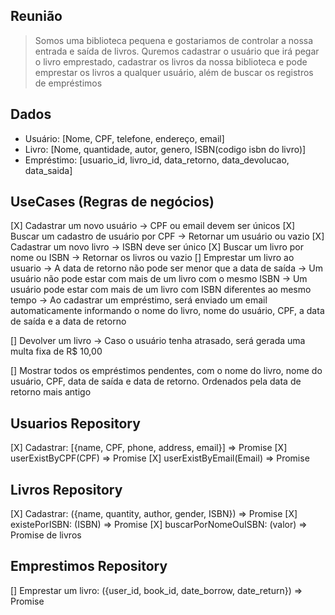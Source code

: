 ## Reunião

> Somos uma biblioteca pequena e gostariamos de controlar a nossa entrada e saída de livros. Quremos cadastrar o usuário que irá pegar o livro emprestado, cadastrar os livros da nossa biblioteca e pode emprestar os livros a qualquer usuário, além de buscar os registros de empréstimos

## Dados
- Usuário: [Nome, CPF, telefone, endereço, email]
- Livro: [Nome, quantidade, autor, genero, ISBN(codigo isbn do livro)]
- Empréstimo: [usuario_id, livro_id, data_retorno, data_devolucao, data_saida]

## UseCases (Regras de negócios)
[X] Cadastrar um novo usuário
    -> CPF ou email devem ser únicos
[X] Buscar um cadastro de usuário por CPF
    -> Retornar um usuário ou vazio
[X] Cadastrar um novo livro
    -> ISBN deve ser único
[X] Buscar um livro por nome ou ISBN
    -> Retornar os livros ou vazio
[] Emprestar um livro ao usuario
    -> A data de retorno não pode ser menor que a data de saída
    -> Um usuário não pode estar com mais de um livro com o mesmo ISBN
    -> Um usuário pode estar com mais de um livro com ISBN diferentes ao mesmo tempo
    -> Ao cadastrar um empréstimo, será enviado um email automaticamente informando o nome do livro, nome do usuário, CPF, a data de saída e a data de retorno

[] Devolver um livro
    -> Caso o usuário tenha atrasado, será gerada uma multa fixa de R$ 10,00

[] Mostrar todos os empréstimos pendentes, com o nome do livro, nome do usuário, CPF, data de saída e data de retorno. Ordenados pela data de retorno mais antigo

## Usuarios Repository
[X] Cadastrar: [{name, CPF, phone, address, email}] => Promise<void>
[X] userExistByCPF(CPF) => Promise<void>
[X] userExistByEmail(Email) => Promise<void>

## Livros Repository
[X] Cadastrar: ({name, quantity, author, gender, ISBN}) => Promise<void>
[X] existePorISBN: (ISBN) => Promise<boolean>
[X] buscarPorNomeOuISBN: (valor) => Promise<array> de livros

## Emprestimos Repository
[] Emprestar um livro: ({user_id, book_id, date_borrow, date_return}) => Promise<void>